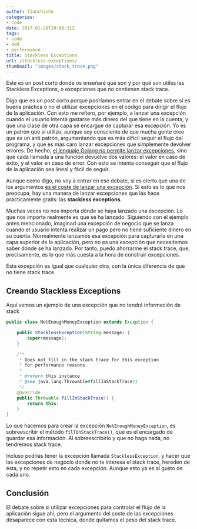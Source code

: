 ```yaml
---
author: fiunchinho
categories:
- Code
date: 2017-01-28T20:00:31Z
tags:
- code
- ddd
- performance
title: Stackless Exceptions
url: /stackless-exceptions/
thumbnail: "images/stack_trace.png"
---
```


Este es un post corto donde os enseñaré qué son y por qué son utiles las Stackless Exceptions, o excepciones que no contienen stack trace.

<!--more-->

Digo que es un post corto porque podríamos entrar en el debate sobre si es buena práctica o no el utilizar excepciones en el código para dirigir el flujo de la aplicación. Con esto me refiero, por ejemplo, a lanzar una excepción cuando el usuario intenta gastarse más dinero del que tiene en la cuenta, y que una clase de otra capa se encargue de capturar esa excepción.
Yo es un patrón que sí utilizo, aunque soy consciente de que mucha gente cree que es un anti patrón, argumentando que es más difícil seguir el flujo del programa, y que es más caro lanzar excepciones que simplemente devolver errores. De hecho, [el lenguaje Golang no permite lanzar excepciones](https://golang.org/doc/faq#exceptions), sino que cada llamada a una función devuelve dos valores: el valor en caso de éxito, y el valor en caso de error. Con esto se intenta conseguir que el flujo de la aplicación sea lineal y fácil de seguir.

Aunque como digo, no voy a entrar en ese debate, sí es cierto que una de los argumentos [es el coste de lanzar una excepción](http://stackoverflow.com/a/567593/563072).
Si esto es lo que nos preocupa, hay una manera de lanzar excepciones que las hace practicamente gratis: las **stackless exceptions**.

Muchas veces no nos importa dónde se haya lanzado una excepción. Lo que nos importa realmente es que se ha lanzado. Siguiendo con el ejemplo antes mencionado, imaginad una excepción de negocio que se lanza cuando el usuario intenta realizar un pago pero no tiene suficiente dinero en su cuenta.
Normalmente lanzamos esa excepción para capturarla en una capa superior de la aplicación, pero no es una excepción que necesitemos saber dónde se ha lanzado. Por tanto, puedo ahorrarme el stack trace, que, precisamente, es lo que más cuesta a la hora de construir excepciones.

Esta excepción es igual que cualquier otra, con la única diferencia de que no tiene stack trace.

## Creando Stackless Exceptions
Aquí vemos un ejemplo de una excepción que no tendrá información de stack

```java
public class NotEnoughMoneyException extends Exception {

    public StacklessException(String message) {
        super(message);
    }

    /**
     * Does not fill in the stack trace for this exception
     * for performance reasons.
     *
     * @return this instance
     * @see java.lang.Throwable#fillInStackTrace()
     */
    @Override
    public Throwable fillInStackTrace() {
        return this;
    }
}

```

Lo que hacemos para crear la excepción `NotEnoughMoneyException`, es sobreescribir el método `fillInStackTrace()`, que es el encargado de guardar esa información. Al sobreescribirlo y que no haga nada, no tendremos stack trace.

Incluso podrías tener la excepción llamada `StacklessException`, y hacer que las excepciones de negocio donde no te interesa el stack trace, hereden de ésta, y no repetir esto en cada excepción. Aunque esto ya es al gusto de cada uno.

## Conclusión
El debate sobre si utilizar excepciones para controlar el flujo de la aplicación sigue ahí, pero el argumento del coste de las excepciones desaparece con esta técnica, donde quitamos el peso del stack trace.

